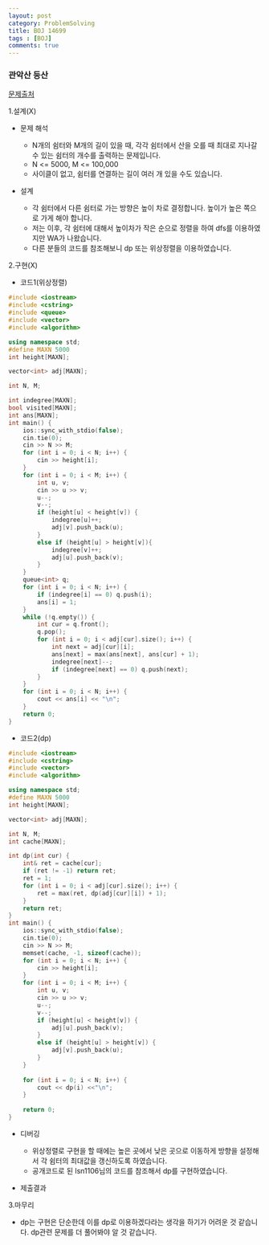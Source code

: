 ```yaml
---
layout: post
category: ProblemSolving
title: BOJ 14699
tags : [BOJ]
comments: true
---
```

### 관악산 등산
[문제출처](https://www.acmicpc.net/problem/14699)

1.설계(X)

  - 문제 해석
  
    - N개의 쉼터와 M개의 길이 있을 때, 각각 쉼터에서 산을 오를 때 최대로 지나갈 수 있는 쉼터의 개수를 출력하는 문제입니다.
    - N <= 5000, M <= 100,000
    - 사이클이 없고, 쉼터를 연결하는 길이 여러 개 있을 수도 있습니다.
    
  - 설계
  
    - 각 쉼터에서 다른 쉼터로 가는 방향은 높이 차로 결정합니다. 높이가 높은 쪽으로 가게 해야 합니다.
    - 저는 이후, 각 쉼터에 대해서 높이차가 작은 순으로 정렬을 하여 dfs를 이용하였지만 WA가 나왔습니다.
    - 다른 분들의 코드를 참조해보니 dp 또는 위상정렬을 이용하였습니다.
    
    
2.구현(X)

  - 코드1(위상정렬)
  
```cpp
#include <iostream>
#include <cstring>
#include <queue>
#include <vector>
#include <algorithm>

using namespace std;
#define MAXN 5000
int height[MAXN];

vector<int> adj[MAXN];

int N, M;

int indegree[MAXN];
bool visited[MAXN];
int ans[MAXN];
int main() {
	ios::sync_with_stdio(false);
	cin.tie(0);
	cin >> N >> M;
	for (int i = 0; i < N; i++) {
		cin >> height[i];
	}
	for (int i = 0; i < M; i++) {
		int u, v;
		cin >> u >> v;
		u--;
		v--;
		if (height[u] < height[v]) {
			indegree[u]++;
			adj[v].push_back(u);
		}
		else if (height[u] > height[v]){
			indegree[v]++;
			adj[u].push_back(v);
		}
	}
	queue<int> q;
	for (int i = 0; i < N; i++) {
		if (indegree[i] == 0) q.push(i);
		ans[i] = 1;
	}
	while (!q.empty()) {
		int cur = q.front();
		q.pop();
		for (int i = 0; i < adj[cur].size(); i++) {
			int next = adj[cur][i];
			ans[next] = max(ans[next], ans[cur] + 1);
			indegree[next]--;
			if (indegree[next] == 0) q.push(next);
		}
	}
	for (int i = 0; i < N; i++) {
		cout << ans[i] << "\n";
	}
	return 0;
}
```

  - 코드2(dp)
  
```cpp
#include <iostream>
#include <cstring>
#include <vector>
#include <algorithm>

using namespace std;
#define MAXN 5000
int height[MAXN];

vector<int> adj[MAXN];

int N, M;
int cache[MAXN];

int dp(int cur) {
	int& ret = cache[cur];
	if (ret != -1) return ret;
	ret = 1;
	for (int i = 0; i < adj[cur].size(); i++) {
		ret = max(ret, dp(adj[cur][i]) + 1);
	}
	return ret;
}
int main() {
	ios::sync_with_stdio(false);
	cin.tie(0);
	cin >> N >> M;
	memset(cache, -1, sizeof(cache));
	for (int i = 0; i < N; i++) {
		cin >> height[i];
	}
	for (int i = 0; i < M; i++) {
		int u, v;
		cin >> u >> v;
		u--;
		v--;
		if (height[u] < height[v]) {
			adj[u].push_back(v);
		}
		else if (height[u] > height[v]) {
			adj[v].push_back(u);
		}
	}
	
	for (int i = 0; i < N; i++) {
		cout << dp(i) <<"\n";
	}
	
	return 0;
}
```
  - 디버깅
    
      - 위상정렬로 구현을 할 때에는 높은 곳에서 낮은 곳으로 이동하게 방향을 설정해서 각 쉼터의 최대값을 갱신하도록 하였습니다.
      - 공개코드로 된 lsn1106님의 코드를 참조해서 dp를 구현하였습니다.
  
  - 제출결과  

3.마무리

- dp는 구현은 단순한데 이를 dp로 이용하겠다라는 생각을 하기가 어려운 것 같습니다. dp관련 문제를 더 풀어봐야 알 것 같습니다.
